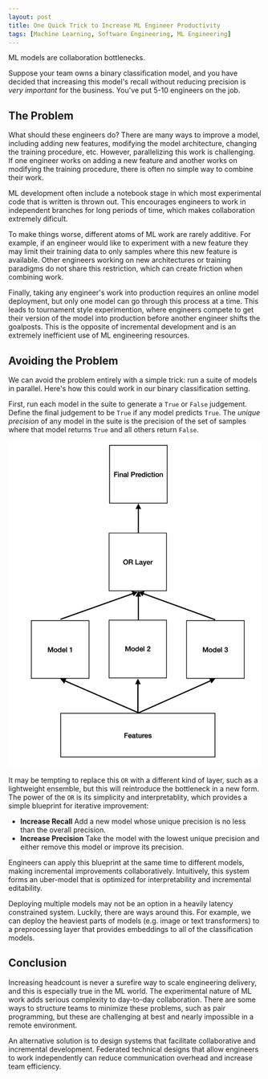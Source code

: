 ```yaml
---
layout: post
title: One Quick Trick to Increase ML Engineer Productivity
tags: [Machine Learning, Software Engineering, ML Engineering]
---
```

<script> 
  (function(i,s,o,g,r,a,m){i['GoogleAnalyticsObject']=r;i[r]=i[r]||function(){
  (i[r].q=i[r].q||[]).push(arguments)},i[r].l=1*new Date();a=s.createElement(o),
  m=s.getElementsByTagName(o)[0];a.async=1;a.src=g;m.parentNode.insertBefore(a,m)
  })(window,document,'script','https://www.google-analytics.com/analytics.js','ga');

  ga('create', 'UA-82391879-1', 'auto');
  ga('send', 'pageview');

</script>


<!-- 
IDEA: Wrong way to build a new featue - talking about pitfalls of adding a feature to a model as the main way to validate that feature

 -->


ML models are collaboration bottlenecks. 

Suppose your team owns a binary classification model, and you have decided that increasing this model's recall without reducing precision is *very important* for the business. You've put 5-10 engineers on the job. 


## The Problem

What should these engineers do? There are many ways to improve a model, including adding new features, modifying the model architecture, changing the training procedure, etc. However, parallelizing this work is challenging. If one engineer works on adding a new feature and another works on modifying the training procedure, there is often no simple way to combine their work.

ML development often include a notebook stage in which most experimental code that is written is thrown out. This encourages engineers to work in independent branches for long periods of time, which makes collaboration extremely dificult. 

To make things worse, different atoms of ML work are rarely additive. For example, if an engineer would like to experiment with a new feature they may limit their training data to only samples where this new feature is available. Other engineers working on new architectures or training paradigms do not share this restriction, which can create friction when combining work.

Finally, taking any engineer's work into production requires an online model deployment, but only one model can go through this process at a time. This leads to tournament style experimention, where engineers compete to get their version of the model into production before another engineer shifts the goalposts. This is the opposite of incremental development and is an extremely inefficient use of ML engineering resources. 


## Avoiding the Problem


We can avoid the problem entirely with a simple trick: run a suite of models in parallel. Here's how this could work in our binary classification setting.

First, run each model in the suite to generate a `True` or `False` judgement. Define the final judgement to be `True` if any model predicts `True`. The *unique precision* of any model in the suite is the precision of the set of samples where that model returns `True` and all others return `False`.

![federated models](/img/federated_models.png)

It may be tempting to replace this `OR` with a different kind of layer, such as a lightweight ensemble, but this will reintroduce the bottleneck in a new form. The power of the `OR` is its simplicity and interpretablity, which provides a simple blueprint for iterative improvement:

- **Increase Recall** Add a new model whose unique precision is no less than the overall precision.
- **Increase Precision** Take the model with the lowest unique precision and either remove this model or improve its precision. 

Engineers can apply this blueprint at the same time to different models, making incremental improvements collaboratively. Intuitively, this system forms an uber-model that is optimized for interpretability and incremental editability.

Deploying multiple models may not be an option in a heavily latency constrained system. Luckily, there are ways around this. For example, we can deploy the heaviest parts of models (e.g. image or text transformers) to a preprocessing layer that provides embeddings to all of the classification models. 


## Conclusion

Increasing headcount is never a surefire way to scale engineering delivery, and this is especially true in the ML world. The experimental nature of ML work adds serious complexity to day-to-day collaboration. There are some ways to structure teams to minimize these problems, such as pair programming, but these are challenging at best and nearly impossible in a remote environment. 

An alternative solution is to design systems that facilitate collaborative and incremental development. Federated technical designs that allow engineers to work independently can reduce communication overhead and increase team efficiency. 


<!-- 

A major benefit of this approach is that it can work on any model in the suite, but no more than ~2 engineers work on any submodel at a time.



We can improve the precision of such a system by sharpening models with low a 




. Such deployments must be rolled out slowly and often require days of careful monitoring. T

But this kind of "tournament style" experimention means that only one engineer's work will make it to production, which 


Suppose you are an engineer working on a product where the core business value in 


You'v -->